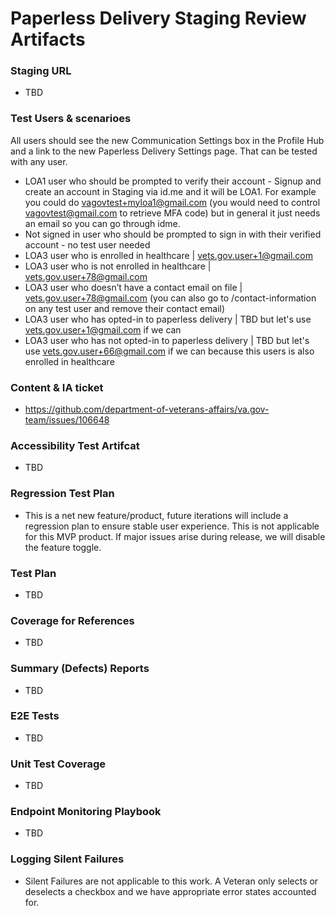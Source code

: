 # Paperless Delivery Staging Review Artifacts  

### Staging URL
- TBD

### Test Users & scenarioes
All users should see the new Communication Settings box in the Profile Hub and a link to the new Paperless Delivery Settings page. That can be tested with any user.
- LOA1 user who should be prompted to verify their account - Signup and create an account in Staging via id.me and it will be LOA1. For example you could do vagovtest+myloa1@gmail.com (you would need to control vagovtest@gmail.com to retrieve MFA code) but in general it just needs an email so you can go through idme.
- Not signed in user who should be prompted to sign in with their verified account - no test user needed
- LOA3 user who is enrolled in healthcare | vets.gov.user+1@gmail.com	
- LOA3 user who is not enrolled in healthcare | vets.gov.user+78@gmail.com
- LOA3 user who doesn’t have a contact email on file | vets.gov.user+78@gmail.com	(you can also go to /contact-information on any test user and remove their contact email)
- LOA3 user who has opted-in to paperless delivery | TBD but let's use vets.gov.user+1@gmail.com if we  can
- LOA3 user who has not opted-in to paperless delivery | TBD but let's use vets.gov.user+66@gmail.com	if we can because this users is also enrolled in healthcare

### Content & IA ticket
- https://github.com/department-of-veterans-affairs/va.gov-team/issues/106648
  
### Accessibility Test Artifcat
- TBD

### Regression Test Plan
- This is a net new feature/product, future  iterations will include a regression plan to ensure stable user experience. This is not applicable for this MVP product. If major issues arise during release, we will disable the feature toggle.

### Test Plan
- TBD

### Coverage for References
- TBD

### Summary (Defects) Reports
- TBD

### E2E Tests
- TBD

### Unit Test Coverage
- TBD

### Endpoint Monitoring Playbook
- TBD

### Logging Silent Failures
- Silent Failures are not applicable to this work. A Veteran only selects or deselects a checkbox and we have appropriate error states accounted for.
